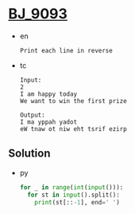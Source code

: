 # [BJ_9093](https://acmicpc.net/problem/9093)

* en

  ```en
  Print each line in reverse
  ```

* tc

  ```tc
  Input:
  2
  I am happy today
  We want to win the first prize

  Output:
  I ma yppah yadot
  eW tnaw ot niw eht tsrif ezirp
  ```

## Solution

* py

  ```py
  for _ in range(int(input())):
    for st in input().split():
      print(st[::-1], end=' ')
  ```

